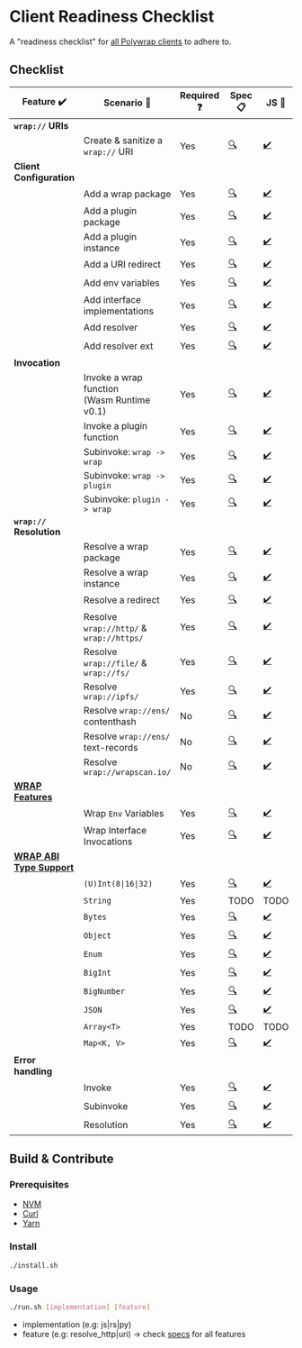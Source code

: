# Client Readiness Checklist
A "readiness checklist" for [all Polywrap clients](https://docs.polywrap.io/clients) to adhere to.

## Checklist

| Feature :heavy_check_mark:                                                                   | Scenario :thought_balloon:                     | Required :question: | Spec :clipboard:                                       | JS :scroll:                                                                         | KT :robot:                                                                                         | Swift :eagle:                                                                                         | RS :crab:                                                                           | PY :snake:                                                                          |
|----------------------------------------------------------------------------------------------|------------------------------------------------|---------------------|--------------------------------------------------------|-------------------------------------------------------------------------------------|----------------------------------------------------------------------------------------------------|-------------------------------------------------------------------------------------------------------|-------------------------------------------------------------------------------------|-------------------------------------------------------------------------------------|
| **`wrap://` URIs**                                                                           |                                                |                     |                                                        |                                                                                     |                                                                                                    |                                                                                                       |                                                                                     |                                                                                     |
|                                                                                              | Create & sanitize a `wrap://` URI              | Yes                 | [:mag:](./specs/uri.yaml)                              | [:heavy_check_mark:](./clients/js/src/features/uri.ts)                              | [:heavy_check_mark:](./clients/kotlin/src/main/kotlin/features/uri/uri.kt)                         | [:heavy_check_mark:](./clients/swift/Sources/Readiness/Features/Uri.swift)                            | [:heavy_check_mark:](./clients/rs/src/features/uri.rs)                              | [:heavy_check_mark:](./clients/py/src/features/uri.py)                              |
| **Client Configuration**                                                                     |                                                |                     |                                                        |                                                                                     |                                                                                                    |                                                                                                       |                                                                                     |                                                                                     |
|                                                                                              | Add a wrap package                             | Yes                 | [:mag:](./specs/config_embed_wrap_package.yaml)        | [:heavy_check_mark:](./clients/js/src/features/config_embed_wrap_package.ts)        | [:heavy_check_mark:](./clients/kotlin/src/main/kotlin/features/config/EmbedWrapPackage.kt)         | [:heavy_check_mark:](./clients/swift/Sources/Readiness/Features/ConfigEmbedWrapPackage.swift)         | [:heavy_check_mark:](./clients/rs/src/features/config_embed_wrap_package.rs)        | [:heavy_check_mark:](./clients/py/src/features/config_embed_wrap_package.py)        |
|                                                                                              | Add a plugin package                           | Yes                 | [:mag:](./specs/config_plugin_package.yaml)            | [:heavy_check_mark:](./clients/js/src/features/config_plugin_package.ts)            | [:heavy_check_mark:](./clients/kotlin/src/main/kotlin/features/config/PluginPackage.kt)            | [:heavy_check_mark:](./clients/swift/Sources/Readiness/Features/ConfigPluginPackage.swift)            | [:heavy_check_mark:](./clients/rs/src/features/config_plugin_package.rs)            | [:heavy_check_mark:](./clients/py/src/features/config_plugin_package.py)            |
|                                                                                              | Add a plugin instance                          | Yes                 | [:mag:](./specs/config_plugin_instance.yaml)           | [:heavy_check_mark:](./clients/js/src/features/config_plugin_instance.ts)           | [:heavy_check_mark:](./clients/kotlin/src/main/kotlin/features/config/PluginInstance.kt)           | [:heavy_check_mark:](./clients/swift/Sources/Readiness/Features/ConfigPluginInstance.swift)           | [:heavy_check_mark:](./clients/rs/src/features/config_plugin_instance.rs)           | [:heavy_check_mark:](./clients/py/src/features/config_plugin_instance.py)           |
|                                                                                              | Add a URI redirect                             | Yes                 | [:mag:](./specs/config_uri_redirect.yaml)              | [:heavy_check_mark:](./clients/js/src/features/config_uri_redirect.ts)              | [:x:](./clients/kotlin/src/main/kotlin/features/config/UriRedirect.kt)                             | [:x:](./clients/swift/Sources/Readiness/Features/ConfigUriRedirect.swift)                             | [:heavy_check_mark:](./clients/rs/src/features/config_uri_redirect.rs)              | [:heavy_check_mark:](./clients/py/src/features/config_uri_redirect.py)              |
|                                                                                              | Add env variables                              | Yes                 | [:mag:](./specs/config_env_variables.yaml)             | [:heavy_check_mark:](./clients/js/src/features/config_env_variables.ts)             | [:heavy_check_mark:](./clients/kotlin/src/main/kotlin/features/config/EnvVariables.kt)             | [:heavy_check_mark:](./clients/swift/Sources/Readiness/Features/ConfigEnvVariables.swift)             | [:heavy_check_mark:](./clients/rs/src/features/config_env_variables.rs)             | [:heavy_check_mark:](./clients/py/src/features/config_env_variables.py)             |
|                                                                                              | Add interface implementations                  | Yes                 | [:mag:](./specs/config_interface_implementations.yaml) | [:heavy_check_mark:](./clients/js/src/features/config_interface_implementations.ts) | [:heavy_check_mark:](./clients/kotlin/src/main/kotlin/features/config/InterfaceImplementations.kt) | [:heavy_check_mark:](./clients/swift/Sources/Readiness/Features/ConfigInterfaceImplementations.swift) | [:heavy_check_mark:](./clients/rs/src/features/config_interface_implementations.rs) | [:heavy_check_mark:](./clients/py/src/features/config_interface_implementations.py) |
|                                                                                              | Add resolver                                   | Yes                 | [:mag:](./specs/config_resolver.yaml)                  | [:heavy_check_mark:](./clients/js/src/features/config_resolver.ts)                  | [:x:](./clients/kotlin/src/main/kotlin/features/config/Resolver.kt)                                | [:x:](./clients/swift/Sources/Readiness/Features/ConfigResolver.swift)                                | [:heavy_check_mark:](./clients/rs/src/features/config_resolver.rs)                  | [:heavy_check_mark:](./clients/py/src/features/config_resolver.py)                  |
|                                                                                              | Add resolver ext                               | Yes                 | [:mag:](./specs/config_resolver_ext.yaml)              | [:heavy_check_mark:](./clients/js/src/features/config_resolver_ext.ts)              | [:x:](./clients/kotlin/src/main/kotlin/features/config/ResolverExt.kt)                             | [:x:](./clients/swift/Sources/Readiness/Features/ConfigResolverExt.swift)                             | [:heavy_check_mark:](./clients/rs/src/features/config_resolver_ext.rs)              | [:heavy_check_mark:](./clients/py/src/features/config_resolver_ext.py)              |
| **Invocation**                                                                               |                                                |                     |                                                        |                                                                                     |                                                                                                    |                                                                                                       |                                                                                     |                                                                                     |
|                                                                                              | Invoke a wrap function<br/>(Wasm Runtime v0.1) | Yes                 | [:mag:](./specs/invoke_wrap_wasm_v0_1.yaml)            | [:heavy_check_mark:](./clients/js/src/features/invoke_wrap_wasm_v0_1.ts)            | [:heavy_check_mark:](./clients/kotlin/src/main/kotlin/features/invoke/WrapWasmV01.kt)              | [:heavy_check_mark:](./clients/swift/Sources/Readiness/Features/InvokeWrapWasmV0_1.swift)             | [:heavy_check_mark:](./clients/rs/src/features/invoke_wrap_wasm_v0_1.rs)            | [:heavy_check_mark:](./clients/py/src/features/invoke_wrap_wasm_v0_1.py)            |
|                                                                                              | Invoke a plugin function                       | Yes                 | [:mag:](./specs/invoke_plugin.yaml)                    | [:heavy_check_mark:](./clients/js/src/features/invoke_plugin.ts)                    | [:heavy_check_mark:](./clients/kotlin/src/main/kotlin/features/invoke/Plugin.kt)                   | [:heavy_check_mark:](./clients/swift/Sources/Readiness/Features/InvokePlugin.swift)                   | [:heavy_check_mark:](./clients/rs/src/features/invoke_plugin.rs)                    | [:heavy_check_mark:](./clients/py/src/features/invoke_plugin.py)                    |
|                                                                                              | Subinvoke: `wrap -> wrap`                      | Yes                 | [:mag:](./specs/subinvoke_wrap_wrap.yaml)              | [:heavy_check_mark:](./clients/js/src/features/subinvoke_wrap_wrap.ts)              | [:heavy_check_mark:](./clients/kotlin/src/main/kotlin/features/subinvoke/WrapWrap.kt)              | [:heavy_check_mark:](./clients/swift/Sources/Readiness/Features/SubinvokeWrapWrap.swift)              | [:heavy_check_mark:](./clients/rs/src/features/subinvoke_wrap_wrap.rs)              | [:heavy_check_mark:](./clients/py/src/features/subinvoke_wrap_wrap.py)              |
|                                                                                              | Subinvoke: `wrap -> plugin`                    | Yes                 | [:mag:](./specs/subinvoke_wrap_plugin.yaml)            | [:heavy_check_mark:](./clients/js/src/features/subinvoke_wrap_plugin.ts)            | [:heavy_check_mark:](./clients/kotlin/src/main/kotlin/features/subinvoke/WrapPlugin.kt)            | [:heavy_check_mark:](./clients/swift/Sources/Readiness/Features/SubinvokeWrapPlugin.swift)            | [:heavy_check_mark:](./clients/rs/src/features/subinvoke_wrap_plugin.rs)            | [:heavy_check_mark:](./clients/py/src/features/subinvoke_wrap_plugin.py)            |
|                                                                                              | Subinvoke: `plugin -> wrap`                    | Yes                 | [:mag:](./specs/subinvoke_plugin_wrap.yaml)            | [:heavy_check_mark:](./clients/js/src/features/subinvoke_plugin_wrap.ts)            | [:heavy_check_mark:](./clients/kotlin/src/main/kotlin/features/subinvoke/PluginWrap.kt)            | [:heavy_check_mark:](./clients/swift/Sources/Readiness/Features/SubinvokePluginWrap.swift)            | [:heavy_check_mark:](./clients/rs/src/features/subinvoke_plugin_wrap.rs)            | [:heavy_check_mark:](./clients/py/src/features/subinvoke_plugin_wrap.py)            |
| **`wrap://` Resolution**                                                                     |                                                |                     |                                                        |                                                                                     |                                                                                                    |                                                                                                       |                                                                                     |                                                                                     |
|                                                                                              | Resolve a wrap package                         | Yes                 | [:mag:](./specs/resolve_package.yaml)                  | [:heavy_check_mark:](./clients/js/src/features/resolve_package.ts)                  | [:x:](./clients/kotlin/src/main/kotlin/features/resolve/Package.kt)                                | :x:                                                                                                   | [:heavy_check_mark:](./clients/rs/src/features/resolve_package.rs)                  | [:heavy_check_mark:](./clients/py/src/features/resolve_package.py)                  |
|                                                                                              | Resolve a wrap instance                        | Yes                 | [:mag:](./specs/resolve_instance.yaml)                 | [:heavy_check_mark:](./clients/js/src/features/resolve_instance.ts)                 | [:x:](./clients/kotlin/src/main/kotlin/features/resolve/Instance.kt)                               | :x:                                                                                                   | [:heavy_check_mark:](./clients/rs/src/features/resolve_instance.rs)                 | [:heavy_check_mark:](./clients/py/src/features/resolve_instance.py)                 |
|                                                                                              | Resolve a redirect                             | Yes                 | [:mag:](./specs/resolve_redirect.yaml)                 | [:heavy_check_mark:](./clients/js/src/features/resolve_redirect.ts)                 | [:x:](./clients/kotlin/src/main/kotlin/features/resolve/Redirect.kt)                               | :x:                                                                                                   | [:heavy_check_mark:](./clients/rs/src/features/resolve_redirect.rs)                 | [:heavy_check_mark:](./clients/py/src/features/resolve_redirect.py)                 |
|                                                                                              | Resolve `wrap://http/` &<br/>`wrap://https/`   | Yes                 | [:mag:](./specs/resolve_http.yaml)                     | [:heavy_check_mark:](./clients/js/src/features/resolve_http.ts)                     | [:x:](./clients/kotlin/src/main/kotlin/features/resolve/Http.kt)                                   | :x:                                                                                                   | [:heavy_check_mark:](./clients/rs/src/features/resolve_http.rs)                     | [:heavy_check_mark:](./clients/py/src/features/resolve_http.py)                     |
|                                                                                              | Resolve `wrap://file/` &<br/>`wrap://fs/`      | Yes                 | [:mag:](./specs/resolve_file.yaml)                     | [:heavy_check_mark:](./clients/js/src/features/resolve_file.ts)                     | [:x:](./clients/kotlin/src/main/kotlin/features/resolve/File.kt)                                   | :x:                                                                                                   | [:heavy_check_mark:](./clients/rs/src/features/resolve_file.rs)                     | [:heavy_check_mark:](./clients/py/src/features/resolve_file.py)                     |
|                                                                                              | Resolve `wrap://ipfs/`                         | Yes                 | [:mag:](./specs/resolve_ipfs.yaml)                     | [:heavy_check_mark:](./clients/js/src/features/resolve_ipfs.ts)                     | [:x:](./clients/kotlin/src/main/kotlin/features/resolve/Ipfs.kt)                                   | :x:                                                                                                   | [:heavy_check_mark:](./clients/rs/src/features/resolve_ipfs.rs)                     | [:heavy_check_mark:](./clients/py/src/features/resolve_ipfs.py)                     |
|                                                                                              | Resolve `wrap://ens/` contenthash              | No                  | [:mag:](./specs/resolve_ens_contenthash.yaml)          | [:heavy_check_mark:](./clients/js/src/features/resolve_ens_contenthash.ts)          | [:x:](./clients/kotlin/src/main/kotlin/features/resolve/EnsContentHash.kt)                         | :x:                                                                                                   | [:heavy_check_mark:](./clients/rs/src/features/resolve_ens_contenthash.rs)                         | [:heavy_check_mark:](./clients/py/src/features/resolve_ens_contenthash.py)          |
|                                                                                              | Resolve `wrap://ens/` text-records             | No                  | [:mag:](./specs/resolve_ens_text_record.yaml)          | [:heavy_check_mark:](./clients/js/src/features/resolve_ens_text_record.ts)          | [:x:](./clients/kotlin/src/main/kotlin/features/resolve/EnsTextRecord.kt)                          | :x:                                                                                                   | [:heavy_check_mark:](./clients/rs/src/features/resolve_ens_text_record.rs)                         | [:heavy_check_mark:](./clients/py/src/features/resolve_ens_text_record.py)          |
|                                                                                              | Resolve `wrap://wrapscan.io/`                     | No                  | [:mag:](./specs/resolve_wrapscan.yaml)                 | [:heavy_check_mark:](./clients/js/src/features/resolve_wrapscan.ts)                 | :x:                                                                                                | :x:                                                                                                   | [:heavy_check_mark:](./clients/rs/src/features/resolve_wrapscan.rs) | :x:                                                                                 |
| **[WRAP Features](https://github.com/polywrap/wrap-test-harness/tree/master/cases)**         |                                                |                     |                                                        |                                                                                     |                                                                                                    |                                                                                                       |                                                                                     |                                                                                     |
|                                                                                              | Wrap `Env` Variables                           | Yes                 | [:mag:](./specs/wrap_feature_env_vars.yaml)            | [:heavy_check_mark:](./clients/js/src/features/wrap_feature_env_vars.ts)            | [:heavy_check_mark:](./clients/kotlin/src/main/kotlin/features/wrapFeature/EnvVars.kt)             | [:heavy_check_mark:](./clients/swift/Sources/Readiness/Features/WrapFeatureEnvVars.swift)             | [:heavy_check_mark:](./clients/rs/src/features/wrap_feature_env_vars.rs)            | [:heavy_check_mark:](./clients/py/src/features/wrap_feature_env_vars.py)            |
|                                                                                              | Wrap Interface Invocations                     | Yes                 | [:mag:](./specs/wrap_feature_interface_invoke.yaml)    | [:heavy_check_mark:](./clients/js/src/features/wrap_feature_interface_invoke.ts)    | [:heavy_check_mark:](./clients/kotlin/src/main/kotlin/features/wrapFeature/InterfaceInvoke.kt)     | [:heavy_check_mark:](./clients/swift/Sources/Readiness/Features/WrapFeatureInterfaceInvoke.swift)     | [:heavy_check_mark:](./clients/rs/src/features/wrap_feature_interface_invoke.rs)    | [:heavy_check_mark:](./clients/py/src/features/wrap_feature_interface_invoke.py)    |
| **[WRAP ABI Type Support](https://github.com/polywrap/wrap-test-harness/tree/master/cases)** |                                                |                     |                                                        |                                                                                     |                                                                                                    |                                                                                                       |                                                                                     |                                                                                     |
|                                                                                              | `(U)Int(8\|16\|32)`                            | Yes                 | [:mag:](./specs/wrap_type_ints.yaml)                   | [:heavy_check_mark:](./clients/js/src/features/wrap_type_ints.ts)                   | [:heavy_check_mark:](./clients/kotlin/src/main/kotlin/features/wrapType/Ints.kt)                   | [:heavy_check_mark:](./clients/swift/Sources/Readiness/Features/WrapTypeInts.swift)                   | [:heavy_check_mark:](./clients/rs/src/features/wrap_type_ints.rs)                   | [:heavy_check_mark:](./clients/py/src/features/wrap_type_ints.py)                   |
|                                                                                              | `String`                                       | Yes                 | TODO                                                   | TODO                                                                                | TODO                                                                                               | TODO                                                                                                  | TODO                                                                                | TODO                                                                                |
|                                                                                              | `Bytes`                                        | Yes                 | [:mag:](./specs/wrap_type_bytes.yaml)                  | [:heavy_check_mark:](./clients/js/src/features/wrap_type_bytes.ts)                  | [:heavy_check_mark:](./clients/kotlin/src/main/kotlin/features/wrapType/Bytes.kt)                  | [:heavy_check_mark:](./clients/swift/Sources/Readiness/Features/WrapTypeBytes.swift)                  | [:heavy_check_mark:](./clients/rs/src/features/wrap_type_bytes.rs)                  | [:heavy_check_mark:](./clients/py/src/features/wrap_type_bytes.py)                  |
|                                                                                              | `Object`                                       | Yes                 | [:mag:](./specs/wrap_type_object.yaml)                 | [:heavy_check_mark:](./clients/js/src/features/wrap_type_object.ts)                 | [:heavy_check_mark:](./clients/kotlin/src/main/kotlin/features/wrapType/Object.kt)                 | [:heavy_check_mark:](./clients/swift/Sources/Readiness/Features/WrapTypeObject.swift)                 | [:yellow_circle:](./clients/rs/src/features/wrap_type_object.rs)                    | [:heavy_check_mark:](./clients/py/src/features/wrap_type_object.py)                 |
|                                                                                              | `Enum`                                         | Yes                 | [:mag:](./specs/wrap_type_enum.yaml)                   | [:heavy_check_mark:](./clients/js/src/features/wrap_type_enum.ts)                   | [:heavy_check_mark:](./clients/kotlin/src/main/kotlin/features/wrapType/Enum.kt)                   | [:heavy_check_mark:](./clients/swift/Sources/Readiness/Features/WrapTypeEnum.swift)                   | [:heavy_check_mark:](./clients/rs/src/features/wrap_type_enum.rs)                   | [:heavy_check_mark:](./clients/py/src/features/wrap_type_enum.py)                   |
|                                                                                              | `BigInt`                                       | Yes                 | [:mag:](./specs/wrap_type_bigint.yaml)                 | [:heavy_check_mark:](./clients/js/src/features/wrap_type_bigint.ts)                 | [:heavy_check_mark:](./clients/kotlin/src/main/kotlin/features/wrapType/BigInt.kt)                 | [:heavy_check_mark:](./clients/swift/Sources/Readiness/Features/WrapTypeBigint.swift)                 | [:heavy_check_mark:](./clients/rs/src/features/wrap_type_bigint.rs)                 | [:heavy_check_mark:](./clients/py/src/features/wrap_type_bigint.py)                 |
|                                                                                              | `BigNumber`                                    | Yes                 | [:mag:](./specs/wrap_type_bignumber.yaml)              | [:heavy_check_mark:](./clients/js/src/features/wrap_type_bignumber.ts)              | [:heavy_check_mark:](./clients/kotlin/src/main/kotlin/features/wrapType/BigNumber.kt)              | [:heavy_check_mark:](./clients/swift/Sources/Readiness/Features/WrapTypeBignumber.swift)              | [:heavy_check_mark:](./clients/rs/src/features/wrap_type_bignumber.rs)              | [:heavy_check_mark:](./clients/py/src/features/wrap_type_bignumber.py)              |
|                                                                                              | `JSON`                                         | Yes                 | [:mag:](./specs/wrap_type_json.yaml)                   | [:heavy_check_mark:](./clients/js/src/features/wrap_type_json.ts)                   | [:heavy_check_mark:](./clients/kotlin/src/main/kotlin/features/wrapType/Json.kt)                   | [:heavy_check_mark:](./clients/swift/Sources/Readiness/Features/WrapTypeJson.swift)                   | [:yellow_circle:](./clients/rs/src/features/wrap_type_json.rs)                      | [:heavy_check_mark:](./clients/py/src/features/wrap_type_json.py)                   |
|                                                                                              | `Array<T>`                                     | Yes                 | TODO                                                   | TODO                                                                                | TODO                                                                                               | TODO                                                                                                  | TODO                                                                                | TODO                                                                                |
|                                                                                              | `Map<K, V>`                                    | Yes                 | [:mag:](./specs/wrap_type_map.yaml)                    | [:heavy_check_mark:](./clients/js/src/features/wrap_type_map.ts)                    | [:heavy_check_mark:](./clients/kotlin/src/main/kotlin/features/wrapType/Map.kt)                    | [:heavy_check_mark:](./clients/swift/Sources/Readiness/Features/WrapTypeMap.swift)                    | [:yellow_circle:](./clients/rs/src/features/wrap_type_map.rs)                       | [:heavy_check_mark:](./clients/py/src/features/wrap_type_map.py)                    |
| **Error handling**         |                                                |                     |                                                        |                                                                                     |                                                                                                    |                                                                                                       |                                                                                     |                                                                                     |
|                                                                                              | Invoke                           | Yes                 | [:mag:](./specs/error_invoke.yaml)            | [:heavy_check_mark:](./clients/js/src/features/error_invoke.ts)            | :x:             | :x:             | [:heavy_check_mark:](./clients/rs/src/features/error_invoke.rs)            | :x:            |
|                                                                                              | Subinvoke                           | Yes                 | [:mag:](./specs/error_subinvoke.yaml)            | [:heavy_check_mark:](./clients/js/src/features/error_subinvoke.ts)            | :x:             | :x:             | [:heavy_check_mark:](./clients/rs/src/features/error_subinvoke.rs)            | :x:            |
|                                                                                              | Resolution                           | Yes                 | [:mag:](./specs/error_resolve_uri.yaml)            | [:heavy_check_mark:](./clients/js/src/features/error_resolve_uri.ts)            | :x:             | :x:             | [:heavy_check_mark:](./clients/rs/src/features/error_resolve_uri.rs)            | :x:            |


## Build & Contribute

### Prerequisites

- [NVM](https://github.com/nvm-sh/nvm)
- [Curl](https://curl.se/)
- [Yarn](https://yarnpkg.com/)

### Install

```bash
./install.sh
```

### Usage

```bash
./run.sh [implementation] [feature]
```

- implementation (e.g: js|rs|py)
- feature (e.g: resolve_http|uri) -> check [specs](./specs) for all features
